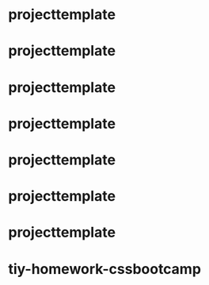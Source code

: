 # projecttemplate
# projecttemplate
# projecttemplate
# projecttemplate
# projecttemplate
# projecttemplate
# projecttemplate
# tiy-homework-cssbootcamp
